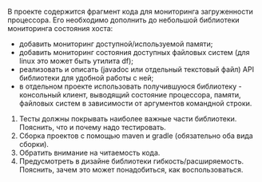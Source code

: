 В проекте содержится фрагмент кода для мониторинга загруженности процессора.
Его необходимо дополнить до небольшой библиотеки мониторинга состояния хоста:
- добавить мониторинг доступной/используемой памяти;
- добавить мониторинг состояния доступных файловых систем (для linux это может быть утилита df);
- реализовать и описать (javadoc или отдельный текстовый файл) API библиотеки для удобной работы с ней;
- в отдельном проекте использовать получившуюся библиотеку - консольный клиент,
выводящий состояние процессора, памяти, файловых систем в зависимости от аргументов командной строки.

1. Тесты должны покрывать наиболее важные части библиотеки. Пояснить, что и почему надо тестировать.
2. Сборка проектов с помощью maven и gradle (обязательно оба вида сборки).
3. Обратить внимание на читаемость кода.
4. Предусмотреть в дизайне библиотеки гибкость/расширяемость. Пояснить, зачем это может понадобиться, как воспользоваться.
